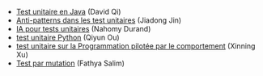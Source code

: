 - [Test unitaire en Java](https://github.com/umontreal-diro/IFT3913/tree/main/presentations/Semaine3/David%20Qi) (David Qi)
- [Anti-patterns dans les test unitaires](https://github.com/umontreal-diro/IFT3913/tree/main/presentations/Semaine3/Jiadong%20Jin) (Jiadong Jin)
- [IA pour tests unitaires](https://github.com/umontreal-diro/IFT3913/tree/main/presentations/Semaine3/NahomyDurand) (Nahomy Durand)
- [test unitaire Python](https://github.com/umontreal-diro/IFT3913/tree/main/presentations/Semaine3/QiyunOu) (Qiyun Ou)
- [test unitaire sur la Programmation pilotée par le comportement](https://github.com/umontreal-diro/IFT3913/tree/main/presentations/Semaine3/XinningXu) (Xinning Xu)
- [Test par mutation](https://github.com/umontreal-diro/IFT3913/tree/main/presentations/Semaine3/FathyaSalim) (Fathya Salim)
